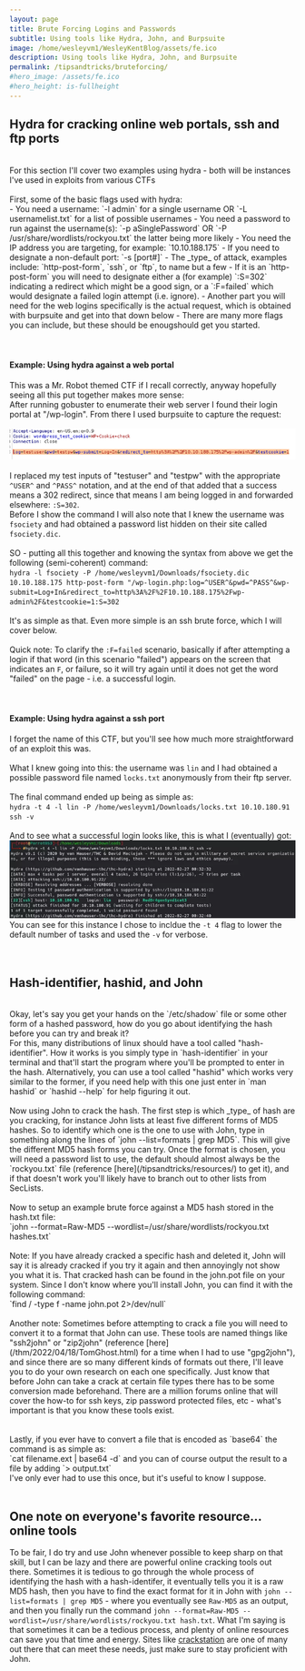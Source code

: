 ```yaml
---
layout: page
title: Brute Forcing Logins and Passwords
subtitle: Using tools like Hydra, John, and Burpsuite
image: /home/wesleyvm1/WesleyKentBlog/assets/fe.ico
description: Using tools like Hydra, John, and Burpsuite
permalink: /tipsandtricks/bruteforcing/
#hero_image: /assets/fe.ico
#hero_height: is-fullheight
---
```


## Hydra for cracking online web portals, ssh and ftp ports
<br>
For this section I'll cover two examples using hydra - both will be instances I've used in exploits from various CTFs<br><br>
First, some of the basic flags used with hydra:<br>
- You need a username: `-l admin` for a single username OR `-L usernamelist.txt` for a list of possible usernames
- You need a password to run against the username(s): `-p aSinglePassword` OR `-P /usr/share/wordlists/rockyou.txt`  the latter being more likely
- You need the IP address you are targeting, for example: `10.10.188.175`
- If you need to designate a non-default port: `-s [port#]`
- The _type_ of attack, examples include: `http-post-form`, `ssh`, or `ftp`, to name but a few
- If it is an `http-post-form` you will need to designate either a (for example) `:S=302` indicating a redirect which might be a good sign, or a `:F=failed` which would designate a failed login attempt (i.e. ignore).
- Another part you will need for the web logins specifically is the actual request, which is obtained with burpsuite and get into that down below
- There are many more flags you can include, but these should be enougshould get you started.
<br><br><br>

#### Example: Using hydra against a web portal
This was a Mr. Robot themed CTF if I recall correctly, anyway hopefully seeing all this put together makes more sense:<br>
After running gobuster to enumerate their web server I found their login portal at "/wp-login". From there I used burpsuite to capture the request:<br>
<br>![](/assets/burp1.jpg)<br><br>
I replaced my test inputs of "testuser" and "testpw" with the appropriate `^USER^` and `^PASS^` notation, and at the end of that added that a success means a 302 redirect, since that means I am being logged in and forwarded elsewhere: `:S=302`.<br>
Before I show the command I will also note that I knew the username was `fsociety` and had obtained a password list hidden on their site called `fsociety.dic`.<br><br>
SO - putting all this together and knowing the syntax from above we get the following (semi-coherent) command:<br>
`hydra -l fsociety -P /home/wesleyvm1/Downloads/fsociety.dic 10.10.188.175 http-post-form "/wp-login.php:log=^USER^&pwd=^PASS^&wp-submit=Log+In&redirect_to=http%3A%2F%2F10.10.188.175%2Fwp-admin%2F&testcookie=1:S=302`<br>
<br>
It's as simple as that. Even more simple is an ssh brute force, which I will cover below.<br><br>
Quick note: To clarify the `:F=failed` scenario, basically if after attempting a login if that word (in this scenario "failed") appears on the screen that indicates an `F`, or failure, so it will try again until it does not get the word "failed" on the page - i.e. a successful login.
<br><br><br>
#### Example: Using hydra against a ssh port
I forget the name of this CTF, but you'll see how much more straightforward of an exploit this was.<br><br>
What I knew going into this: the username was `lin` and I had obtained a possible password file named `locks.txt` anonymously from their ftp server.
<br><br>
The final command ended up being as simple as:<br>
`hydra -t 4 -l lin -P /home/wesleyvm1/Downloads/locks.txt 10.10.180.91 ssh -v`<br><br>
And to see what a successful login looks like, this is what I (eventually) got:<br>
![](/assets/hydra1.jpg)<br>
You can see for this instance I chose to incldue the `-t 4` flag to lower the default number of tasks and used the `-v` for verbose.<br><br><br>

## Hash-identifier, hashid, and John
<br>
Okay, let's say you get your hands on the `/etc/shadow` file or some other form of a hashed password, how do you go about identifying the hash before you can try and break it?<br>
For this, many distributions of linux should have a tool called "hash-identifier". How it works is you simply type in `hash-identifier` in your terminal and that'll start the program where you'll be prompted to enter in the hash. Alternatively, you can use a tool called "hashid" which works very similar to the former, if you need help with this one just enter in `man hashid` or `hashid --help` for help figuring it out.
<br><br>
Now using John to crack the hash. The first step is which _type_ of hash are you cracking, for instance John lists at least five different forms of MD5 hashes. So to identify which one is the one to use with John, type in something along the lines of `john --list=formats | grep MD5`. This will give the different MD5 hash forms you can try. Once the format is chosen, you will need a password list to use, the default should almost always be the `rockyou.txt` file (reference [here](/tipsandtricks/resources/) to get it), and if that doesn't work you'll likely have to branch out to other lists from SecLists.
<br><br>
Now to setup an example brute force against a MD5 hash stored in the hash.txt file:<br>
`john --format=Raw-MD5 --wordlist=/usr/share/wordlists/rockyou.txt hashes.txt`<br>
<br>
Note: If you have already cracked a specific hash and deleted it, John will say it is already cracked if you try it again and then annoyingly not show you what it is. That cracked hash can be found in the john.pot file on your system. Since I don't know where you'll install John, you can find it with the following command:<br>
`find / -type f -name john.pot 2>/dev/null`<br>
<br>
Another note: Sometimes before attempting to crack a file you will need to convert it to a format that John can use. These tools are named things like "ssh2john" or "zip2john" (reference [here](/thm/2022/04/18/TomGhost.html) for a time when I had to use "gpg2john"), and since there are so many different kinds of formats out there, I'll leave you to do your own research on each one specifically. Just know that before John can take a crack at certain file types there has to be some conversion made beforehand. There are a million forums online that will cover the how-to for ssh keys, zip password protected files, etc - what's important is that you know these tools exist.<br>
<br><br>
Lastly, if you ever have to convert a file that is encoded as `base64` the command is as simple as:<br>
`cat filename.ext | base64 -d` and you can of course output the result to a file by adding `> output.txt`<br>
I've only ever had to use this once, but it's useful to know I suppose.
<br><br>

## One note on everyone's favorite resource... online tools
To be fair, I do try and use John whenever possible to keep sharp on that skill, but I can be lazy and there are powerful online cracking tools out there. Sometimes it is tedious to go through the whole process of identifying the hash with a hash-identifer, it eventually tells you it is a raw MD5 hash, then you have to find the exact format for it in John with `john --list=formats | grep MD5` - where you eventually see `Raw-MD5` as an output, and then you finally run the command `john --format=Raw-MD5 --wordlist=/usr/share/wordlists/rockyou.txt hash.txt`. What I'm saying is that sometimes it can be a tedious process, and plenty of online resources can save you that time and energy. Sites like [crackstation](https://crackstation.net/) are one of many out there that can meet these needs, just make sure to stay proficient with John.
<br>
